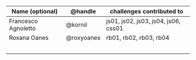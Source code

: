 | Name (optional)     | @handle    | challenges contributed to           |
| ------------------- | ---------- | ----------------------------------- |
| Francesco Agnoletto | @kornil    | js01, js02, js03, js04, js06, css01 |
| Roxana Oanes        | @roxyoanes | rb01, rb02, rb03, rb04              |
|                     |            |                                     |
|                     |            |                                     |
|                     |            |                                     |
|                     |            |                                     |
|                     |            |                                     |
